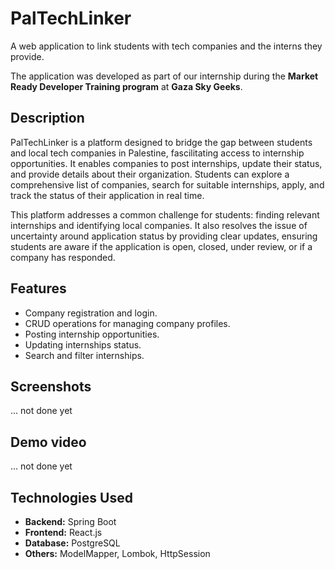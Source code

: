 # PalTechLinker
A web application to link students with tech companies and the interns they provide.

The application was developed as part of our internship during the **Market Ready Developer Training program** at **Gaza Sky Geeks**.

## Description
PalTechLinker is a platform designed to bridge the gap between students and local tech companies in Palestine, fascilitating access to internship opportunities. It enables companies to post internships, update their status, and provide details about their organization. Students can explore a comprehensive list of companies, search for suitable internships, apply, and track the status of their application in real time.

This platform addresses a common challenge for students: finding relevant internships and identifying local companies. It also resolves the issue of uncertainty around application status by providing clear updates, ensuring students are aware if the application is open, closed, under review, or if a company has responded.

## Features
- Company registration and login.
- CRUD operations for managing company profiles.
- Posting internship opportunities.
- Updating internships status.
- Search and filter internships.

## Screenshots
... not done yet

## Demo video
... not done yet

## Technologies Used
- **Backend:** Spring Boot
- **Frontend:** React.js
- **Database:** PostgreSQL
- **Others:** ModelMapper, Lombok, HttpSession
